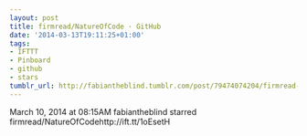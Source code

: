 ```yaml
---
layout: post
title: firmread/NatureOfCode · GitHub
date: '2014-03-13T19:11:25+01:00'
tags:
- IFTTT
- Pinboard
- github
- stars
tumblr_url: http://fabiantheblind.tumblr.com/post/79474074204/firmread-natureofcode-github
---
```

March 10, 2014 at 08:15AM
fabiantheblind starred firmread/NatureOfCodehttp://ift.tt/1oEsetH
